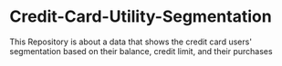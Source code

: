 # Credit-Card-Utility-Segmentation
This Repository is about a data that shows the credit card users' segmentation based on their balance, credit limit, and their purchases
